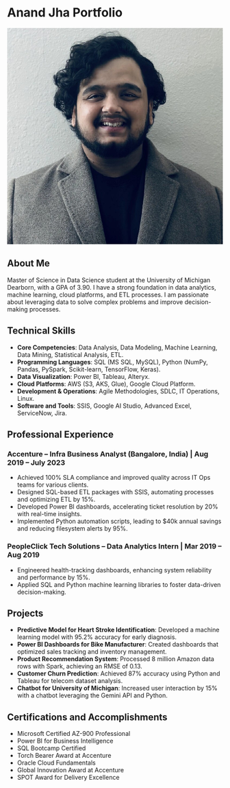 # Anand Jha Portfolio

![Alt Text](https://github.com/anandj25/Portfolio/blob/main/1711243457585.jpeg.jpg?raw=true)


## About Me
Master of Science in Data Science student at the University of Michigan Dearborn, with a GPA of 3.90. I have a strong foundation in data analytics, machine learning, cloud platforms, and ETL processes. I am passionate about leveraging data to solve complex problems and improve decision-making processes.

## Technical Skills
- **Core Competencies**: Data Analysis, Data Modeling, Machine Learning, Data Mining, Statistical Analysis, ETL.
- **Programming Languages**: SQL (MS SQL, MySQL), Python (NumPy, Pandas, PySpark, Scikit-learn, TensorFlow, Keras).
- **Data Visualization**: Power BI, Tableau, Alteryx.
- **Cloud Platforms**: AWS (S3, AKS, Glue), Google Cloud Platform.
- **Development & Operations**: Agile Methodologies, SDLC, IT Operations, Linux.
- **Software and Tools**: SSIS, Google AI Studio, Advanced Excel, ServiceNow, Jira.

## Professional Experience

### Accenture – Infra Business Analyst (Bangalore, India) | Aug 2019 – July 2023
- Achieved 100% SLA compliance and improved quality across IT Ops teams for various clients.
- Designed SQL-based ETL packages with SSIS, automating processes and optimizing ETL by 15%.
- Developed Power BI dashboards, accelerating ticket resolution by 20% with real-time insights.
- Implemented Python automation scripts, leading to $40k annual savings and reducing filesystem alerts by 95%.

### PeopleClick Tech Solutions – Data Analytics Intern | Mar 2019 – Aug 2019
- Engineered health-tracking dashboards, enhancing system reliability and performance by 15%.
- Applied SQL and Python machine learning libraries to foster data-driven decision-making.

## Projects
- **Predictive Model for Heart Stroke Identification**: Developed a machine learning model with 95.2% accuracy for early diagnosis.
- **Power BI Dashboards for Bike Manufacturer**: Created dashboards that optimized sales tracking and inventory management.
- **Product Recommendation System**: Processed 8 million Amazon data rows with Spark, achieving an RMSE of 0.13.
- **Customer Churn Prediction**: Achieved 87% accuracy using Python and Tableau for telecom dataset analysis.
- **Chatbot for University of Michigan**: Increased user interaction by 15% with a chatbot leveraging the Gemini API and Python.

## Certifications and Accomplishments
- Microsoft Certified AZ-900 Professional
- Power BI for Business Intelligence
- SQL Bootcamp Certified
- Torch Bearer Award at Accenture
- Oracle Cloud Fundamentals
- Global Innovation Award at Accenture
- SPOT Award for Delivery Excellence
